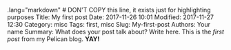 .lang="markdown" # DON'T COPY this line, it exists just for highlighting purposes
Title: My first post
Date: 2017-11-26 10:01
Modified: 2017-11-27 12:30
Category: misc
Tags: first, misc
Slug: My-first-post
Authors: Your name
Summary: What does your post talk about? Write here.
This is the *first post* from my Pelican blog. **YAY!**
